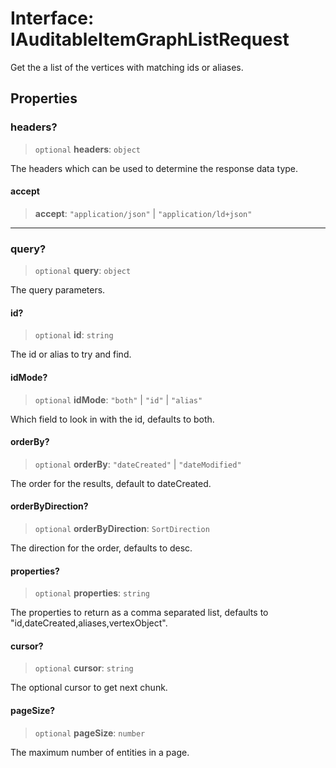 # Interface: IAuditableItemGraphListRequest

Get the a list of the vertices with matching ids or aliases.

## Properties

### headers?

> `optional` **headers**: `object`

The headers which can be used to determine the response data type.

#### accept

> **accept**: `"application/json"` \| `"application/ld+json"`

***

### query?

> `optional` **query**: `object`

The query parameters.

#### id?

> `optional` **id**: `string`

The id or alias to try and find.

#### idMode?

> `optional` **idMode**: `"both"` \| `"id"` \| `"alias"`

Which field to look in with the id, defaults to both.

#### orderBy?

> `optional` **orderBy**: `"dateCreated"` \| `"dateModified"`

The order for the results, default to dateCreated.

#### orderByDirection?

> `optional` **orderByDirection**: `SortDirection`

The direction for the order, defaults to desc.

#### properties?

> `optional` **properties**: `string`

The properties to return as a comma separated list, defaults to "id,dateCreated,aliases,vertexObject".

#### cursor?

> `optional` **cursor**: `string`

The optional cursor to get next chunk.

#### pageSize?

> `optional` **pageSize**: `number`

The maximum number of entities in a page.
